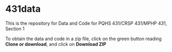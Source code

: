 # 431data
This is the repository for Data and Code for PQHS 431/CRSP 431/MPHP 431, Section 1

To obtain the data and code in a zip file, click on the green button reading **Clone or download**, and click on **Download ZIP**
